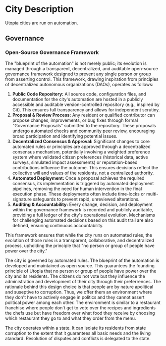 # City Description

Utopia cities are run on automation.

## Governance

### Open-Source Governance Framework

The "blueprint of the automation" is not merely public; its evolution is managed through a transparent, decentralized, and auditable open-source governance framework designed to prevent any single person or group from asserting control. This framework, drawing inspiration from principles of decentralized autonomous organizations (DAOs), operates as follows:

1.  **Public Code Repository:** All source code, configuration files, and documentation for the city's automation are hosted in a publicly accessible and auditable version-controlled repository (e.g., inspired by Git). This ensures full transparency and allows for independent scrutiny.
2.  **Proposal & Review Process:** Any resident or qualified contributor can propose changes, improvements, or bug fixes through formal "Governance Proposals" submitted to the repository. These proposals undergo automated checks and community peer review, encouraging broad participation and identifying potential issues.
3.  **Decentralized Consensus & Approval:** Significant changes to core automated rules or principles are approved through a decentralized consensus mechanism, potentially involving a weighted preference system where validated citizen preferences (historical data, active surveys, simulated impact assessments) or reputation-based contributions influence the outcome. This ensures decisions reflect the collective will and values of the residents, not a centralized authority.
4.  **Automated Deployment:** Once a proposal achieves the required consensus, its implementation is triggered by automated deployment pipelines, removing the need for human intervention in the final execution phase. These deployments often include time-locks or multi-signature safeguards to prevent rapid, unreviewed alterations.
5.  **Auditing & Accountability:** Every change, decision, and deployment within the governance framework is recorded and publicly auditable, providing a full ledger of the city's operational evolution. Mechanisms for challenging automated decisions based on this audit trail are also defined, ensuring continuous accountability.

This framework ensures that while the city runs on automated rules, the evolution of those rules is a transparent, collaborative, and decentralized process, upholding the principle that "no person or group of people have power over the city."

The city is governed by automated rules.
The blueprint of the automation is developed and maintained as open source. This guarantees the founding principle of Utopia that no person or group of people have power over the city and its residents.
The citizens do not vote but they influence the administration and development of their city through their preferrences.
The rationale behind this design choice is that people are by nature apolitical and suseptive to corruption. Thus, we offer them an environment where they don't have to actively engage in politics and they cannot assert political power among each other. The environment is similar to a restaurant franchise where people don't get to vote over the recipes and ingredients the chefs use but have freedom over what food they receive by choosing which restaurant they go to and what they order from the menu.

The city operates within a state. It can isolate its residents from state corruption to the extent that it guarantees all basic needs and the living atandard. Resolution of disputes and conflicts is delegated to the state.